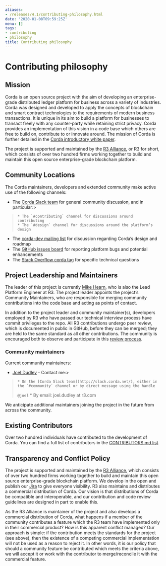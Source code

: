 ```yaml
---
aliases:
- /releases/4.1/contributing-philosophy.html
date: '2020-01-08T09:59:25Z'
menu: []
tags:
- contributing
- philosophy
title: Contributing philosophy
---
```



# Contributing philosophy



## Mission

Corda is an open source project with the aim of developing an enterprise-grade distributed ledger platform for business across a variety of
industries.  Corda was designed and developed to apply the concepts of blockchain and smart contract technologies to the requirements of
modern business transactions.  It is unique in its aim to build a platform for businesses to transact freely with any counter-party while
retaining strict privacy. Corda provides an implementation of this vision in a code base which others are free to build on, contribute to
or innovate around. The mission of Corda is further detailed in the [Corda introductory white paper](/en/pdf/corda-introductory-whitepaper.pdf).

The project is supported and maintained by the [R3 Alliance](https://www.r3.com), or R3 for short, which consists of over two hundred firms
working together to build and maintain this open source enterprise-grade blockchain platform.


## Community Locations

The Corda maintainers, developers and extended community make active use of the following channels:


* The [Corda Slack team](http://slack.corda.net/) for general community discussion, and in particular:> 
> 
>     * The `#contributing` channel for discussions around contributing
>     * The `#design` channel for discussions around the platform’s design



* The [corda-dev mailing list](https://groups.io/g/corda-dev) for discussion regarding Corda’s design and roadmap
* The [GitHub issues board](https://github.com/corda/corda/issues) for reporting platform bugs and potential enhancements
* The [Stack Overflow corda tag](https://stackoverflow.com/questions/tagged/corda) for specific technical questions


## Project Leadership and Maintainers

The leader of this project is currently [Mike Hearn](https://github.com/mikehearn), who is also the Lead Platform Engineer at R3. The
project leader appoints the project’s Community Maintainers, who are responsible for merging community contributions into the code base and
acting as points of contact.

In addition to the project leader and community maintainer(s), developers employed by R3 who have passed our technical interview process
have commit privileges to the repo. All R3 contributions undergo peer review, which is documented in public in GitHub, before they can be
merged; they are held to the same standard as all other contributions. The community is encouraged both to observe and participate in this
[review process](https://github.com/corda/corda/pulls).



### Community maintainers

Current community maintainers:


* [Joel Dudley](https://github.com/joeldudleyr3) - Contact me:> 
> 
>     * On the [Corda Slack team](http://slack.corda.net/), either in the `#community` channel or by direct message using the handle
> `@joel`
>     * By email: joel.dudley at r3.com




We anticipate additional maintainers joining the project in the future from across the community.


## Existing Contributors

Over two hundred individuals have contributed to the development of Corda. You can find a full list of contributors in the
[CONTRIBUTORS.md list](https://github.com/corda/corda/blob/master/CONTRIBUTORS.md).


## Transparency and Conflict Policy

The project is supported and maintained by the [R3 Alliance](https://www.r3.com), which consists of over two hundred firms working together
to build and maintain this open source enterprise-grade blockchain platform. We develop in the open and publish our
[Jira](https://r3-cev.atlassian.net/projects/CORDA/summary) to give everyone visibility. R3 also maintains and distributes a commercial
distribution of Corda. Our vision is that distributions of Corda be compatible and interoperable, and our contribution and code review
guidelines are designed in part to enable this.

As the R3 Alliance is maintainer of the project and also develops a commercial distribution of Corda, what happens if a member of the
community contributes a feature which the R3 team have implemented only in their commercial product? How is this apparent conflict managed?
Our approach is simple: if the contribution meets the standards for the project (see above), then the existence of a competing commercial
implementation will not be used as a reason to reject it. In other words, it is our policy that should a community feature be contributed
which meets the criteria above, we will accept it or work with the contributor to merge/reconcile it with the commercial feature.


